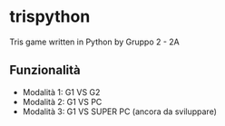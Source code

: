 # trispython
Tris game written in Python by Gruppo 2 - 2A
## Funzionalità
- Modalità 1: G1 VS G2
- Modalità 2: G1 VS PC
- Modalità 3: G1 VS SUPER PC (ancora da sviluppare)
